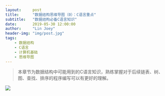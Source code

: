 ```yaml
---
layout:     post
title:      "数据结构思维导图（0）：C语言重点"
subtitle:   "数据结构必备C语言知识"
date:       2019-05-30 12:00:00
author:     "Lin Joey"
header-img: "img/post.jpg"
tags:
    - 数据结构
    - C语言
    - 计算机基础
    - 思维导图
---
```

> 本章节为数据结构中可能用到的C语言知识，熟练掌握对于后续链表、树、图、查找、排序的程序编写可以有更好的理解。

![](https://linjoey-image.oss-cn-beijing.aliyuncs.com/C语言重点.png)
